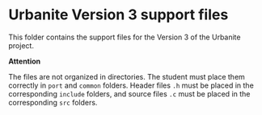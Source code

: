 # Urbanite Version 3 support files

This folder contains the support files for the Version 3 of the Urbanite project.

**Attention**

The files are not organized in directories. The student must place them correctly in `port` and `common` folders. Header files `.h` must be placed in the corresponding `include` folders, and source files `.c` must be placed in the corresponding `src` folders.
